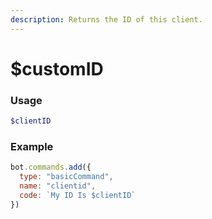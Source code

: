 ```yaml
---
description: Returns the ID of this client.
---
```


# $customID
### Usage
```php
$clientID
```

### Example
```js
bot.commands.add({
  type: "basicCommand",
  name: "clientid",
  code: `My ID Is $clientID`
})
```
